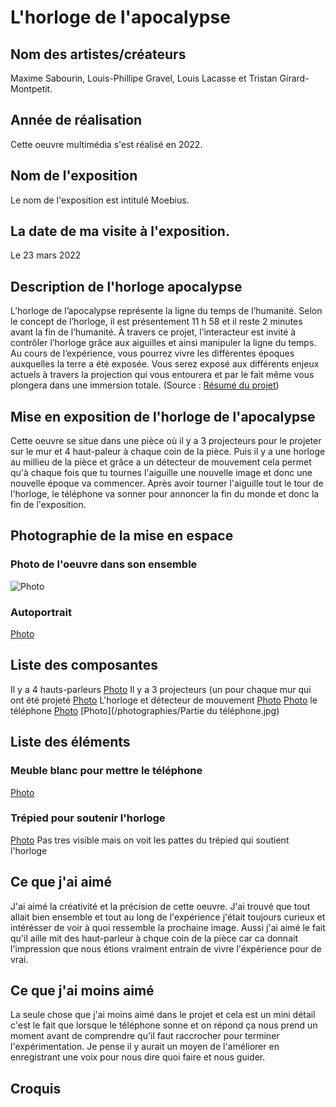 # L'horloge de l'apocalypse

## Nom des artistes/créateurs
Maxime Sabourin, Louis-Phillipe Gravel, Louis Lacasse et Tristan Girard-Montpetit.

## Année de réalisation
Cette oeuvre multimédia s'est réalisé en 2022.

## Nom de l'exposition
Le nom de l'exposition est intitulé Moebius.

## La date de ma visite à l'exposition.
Le 23 mars 2022

## Description de l'horloge apocalypse
L’horloge de l’apocalypse représente la ligne du temps de l’humanité. Selon le concept de l’horloge, il est présentement 11 h 58 et il reste 2 minutes avant la fin de l’humanité. À travers ce projet, l’interacteur est invité à contrôler l’horloge grâce aux aiguilles et ainsi manipuler la ligne du temps. Au cours de l’expérience, vous pourrez vivre les différentes époques auxquelles la terre a été exposée. Vous serez exposé aux différents enjeux actuels à travers la projection qui vous entourera et par le fait même vous plongera dans une immersion totale.
(Source : [Résumé du projet](https://tim-montmorency.com/2022/projets/L-horloge-de-l-apocalypse/docs/web/index.html))

## Mise en exposition de l'horloge de l'apocalypse
Cette oeuvre se situe dans une pièce où il y a 3 projecteurs pour le projeter sur le mur et 4 haut-paleur à chaque coin de la pièce. Puis il y a une horloge au millieu de la pièce et grâce a un détecteur de mouvement cela permet  qu'à chaque fois que tu tournes l'aiguille une nouvelle image et donc une nouvelle époque va commencer. Après avoir tourner l'aiguille tout le tour de l'horloge, le téléphone va sonner pour annoncer la fin du monde et donc la fin de l'exposition.

## Photographie de la mise en espace
### Photo de l'oeuvre dans son ensemble
![Photo](photographies/ensemble_oeuvre.jpg)
### Autoportrait
[Photo](/photographies/Autoportrait.jpg)
## Liste des composantes
Il y a 4 hauts-parleurs 
[Photo](/photographies/Haut-parleur.jpg)
Il y a 3 projecteurs (un pour chaque mur qui ont été projeté 
[Photo](/photographies/Projecteur.jpg)
L'horloge et détecteur de mouvement 
[Photo](/photographies/Horloge.jpg)
[Photo](/photographies/Detecteur_mouvement.jpg)
le téléphone 
[Photo](/photographies/Telephone.jpg)
[Photo](/photographies/Partie du téléphone.jpg)

## Liste des éléments
### Meuble blanc pour mettre le téléphone
[Photo](photographies/Meuble.jpg)

### Trépied pour soutenir l'horloge
[Photo](photographies/Horloge.jpg)
Pas tres visible mais on voit les pattes du trépied qui soutient l'horloge

## Ce que j'ai aimé 
J'ai aimé la créativité et la précision de cette oeuvre. J'ai trouvé que tout allait bien ensemble et tout au long de l'expérience j'était toujours curieux et intérésser de voir à quoi ressemble la prochaine image. Aussi j'ai aimé le fait qu'il aille mit des haut-parleur à chque coin de la pièce car ca donnait l'impression que nous étions vraiment entrain de vivre l'éxpérience pour de vrai.

## Ce que j'ai moins aimé
La seule chose que j'ai moins aimé dans le projet et cela est un mini détail c'est le fait que lorsque le téléphone sonne et on répond ça nous prend un moment avant de comprendre qu'il faut raccrocher pour terminer l'expérimentation. Je pense il y aurait un moyen de l'améliorer en enregistrant une voix pour nous dire quoi faire et nous guider.

## Croquis
